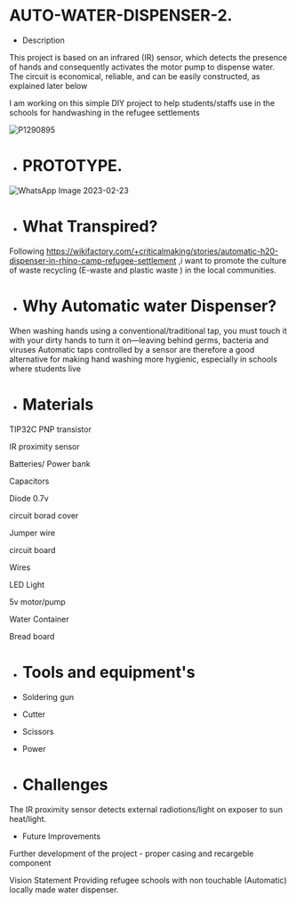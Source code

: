 # AUTO-WATER-DISPENSER-2.

* Description

This project is based on an infrared (IR) sensor, which detects the presence of hands and consequently activates the motor pump to dispense water. The circuit is economical, reliable, and can be easily constructed, as explained later below 

I am  working on this simple DIY project to help students/staffs use in the schools for handwashing in the refugee settlements

![P1290895](https://user-images.githubusercontent.com/56769901/221420999-a6e2697f-3c9f-4f98-9158-5ee8311a3065.JPG)

* # PROTOTYPE.

![WhatsApp Image 2023-02-23](https://user-images.githubusercontent.com/56769901/221421296-1a5e8f44-ec3c-451b-b48d-76a2a11cdb44.jpeg)

* # What Transpired?

Following https://wikifactory.com/+criticalmaking/stories/automatic-h20-dispenser-in-rhino-camp-refugee-settlement ,i want to promote the culture of waste recycling (E-waste and plastic waste ) in the local communities.

* # Why Automatic water Dispenser?

When washing hands using a conventional/traditional tap, you must touch it with your dirty hands to turn it on—leaving behind germs, bacteria and viruses Automatic taps controlled by a sensor are therefore a good alternative for making hand washing more hygienic, especially in schools where students live

* # Materials

 TIP32C PNP transistor

 IR proximity sensor

Batteries/ Power bank 

Capacitors

Diode 0.7v

circuit borad cover 

Jumper wire

circuit board 

Wires

LED Light

5v motor/pump

Water Container

Bread board

* # Tools and equipment's

* Soldering gun

* Cutter 

* Scissors

* Power


* # Challenges

The IR proximity sensor detects external radiotions/light on exposer to sun heat/light.

* Future Improvements

Further development of the project - proper casing and recargeble component 

Vision Statement Providing refugee schools with non touchable (Automatic) locally made water dispenser.
